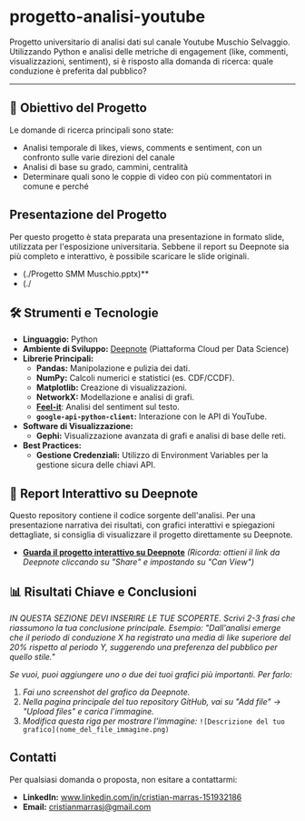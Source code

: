 # progetto-analisi-youtube
Progetto universitario di analisi dati sul canale Youtube Muschio Selvaggio. Utilizzando Python e analisi delle metriche di engagement (like, commenti, visualizzazioni, sentiment), si è risposto alla domanda di ricerca: quale conduzione è preferita dal pubblico?

---

## 🎯 Obiettivo del Progetto

Le domande di ricerca principali sono state:
* Analisi temporale di likes, views, comments e sentiment, con un confronto sulle varie direzioni del canale
* Analisi di base su grado, cammini, centralità
* Determinare quali sono le coppie di video con più commentatori in comune e perché

## Presentazione del Progetto

Per questo progetto è stata preparata una presentazione in formato slide, utilizzata per l'esposizione universitaria. Sebbene il report su Deepnote sia più completo e interattivo, è possibile scaricare le slide originali.
* (./Progetto SMM Muschio.pptx)**
* (./

## 🛠️ Strumenti e Tecnologie

* **Linguaggio:** Python
* **Ambiente di Sviluppo:** [Deepnote](https://deepnote.com/) (Piattaforma Cloud per Data Science)
* **Librerie Principali:**
    * **Pandas:** Manipolazione e pulizia dei dati.
    * **NumPy:** Calcoli numerici e statistici (es. CDF/CCDF).
    * **Matplotlib:** Creazione di visualizzazioni.
    * **NetworkX:** Modellazione e analisi di grafi.
    * [**Feel-it**](https://github.com/MilaNLProc/feel-it): Analisi del sentiment sul testo.
    * **`google-api-python-client`:** Interazione con le API di YouTube.
* **Software di Visualizzazione:**
    * **Gephi:** Visualizzazione avanzata di grafi e analisi di base delle reti.
* **Best Practices:**
    * **Gestione Credenziali:** Utilizzo di Environment Variables per la gestione sicura delle chiavi API.

## 🚀 Report Interattivo su Deepnote

Questo repository contiene il codice sorgente dell'analisi. Per una presentazione narrativa dei risultati, con grafici interattivi e spiegazioni dettagliate, si consiglia di visualizzare il progetto direttamente su Deepnote.

* **[Guarda il progetto interattivo su Deepnote](https://deepnote.com/workspace/SMM-3969cef9-ce5a-42de-b779-69673e74d4cc/project/Progetto-SMM-Muschio-Selvaggio-5e5c2b6d-40f0-45a1-af21-5a0dbb73ce96/notebook/Progetto-gathering-1-1cc3dca6c514492a9f570d56a1ff0aaa?utm_source=share-modal&utm_medium=product-shared-content&utm_campaign=notebook&utm_content=5e5c2b6d-40f0-45a1-af21-5a0dbb73ce96)** *(Ricorda: ottieni il link da Deepnote cliccando su "Share" e impostando su "Can View")*

## 📊 Risultati Chiave e Conclusioni

*IN QUESTA SEZIONE DEVI INSERIRE LE TUE SCOPERTE.*
*Scrivi 2-3 frasi che riassumono la tua conclusione principale. Esempio: "Dall'analisi emerge che il periodo di conduzione X ha registrato una media di like superiore del 20% rispetto al periodo Y, suggerendo una preferenza del pubblico per quello stile."*

*Se vuoi, puoi aggiungere uno o due dei tuoi grafici più importanti. Per farlo:*
1.  *Fai uno screenshot del grafico da Deepnote.*
2.  *Nella pagina principale del tuo repository GitHub, vai su "Add file" -> "Upload files" e carica l'immagine.*
3.  *Modifica questa riga per mostrare l'immagine:* `![Descrizione del tuo grafico](nome_del_file_immagine.png)`


## Contatti

Per qualsiasi domanda o proposta, non esitare a contattarmi:

* **LinkedIn:** www.linkedin.com/in/cristian-marras-151932186
* **Email:** cristianmarrasj@gmail.com
